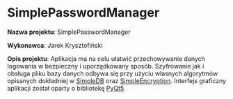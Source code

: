  # SimplePasswordManager

**Nazwa projektu**: SimplePasswordManager

**Wykonawca**: Jarek Krysztofiński

**Opis projektu**: Aplikacja ma na celu ułatwić  przechowywanie danych logowania w bezpieczny i uporządkowany sposób. Szyfrowanie jak i obsługa pliku bazy danych odbywa się przy użyciu własnych algorytmów opisanych dokładniej w [SimpleDB](Dokumentacja/SimpleDB.md) oraz [SimpleEncryption](Dokumentacja/SimpleEncryption.md). Interfejs graficzny aplikacji został oparty o bibliotekę [PyQt5](https://pypi.org/project/PyQt5) 



